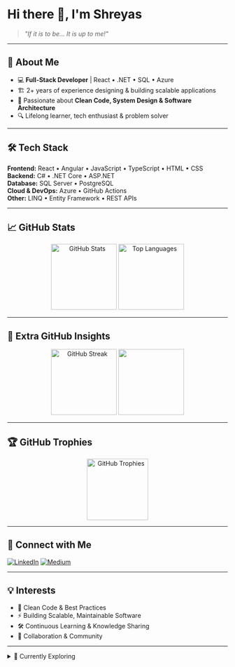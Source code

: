 # Hi there 👋, I'm Shreyas

> _"If it is to be... It is up to me!"_

---

## 🚀 About Me

- 💻 **Full-Stack Developer** | React • .NET • SQL • Azure
- 🏗️ 2+ years of experience designing & building scalable applications
- 🎯 Passionate about **Clean Code, System Design & Software Architecture**
- 🔍 Lifelong learner, tech enthusiast & problem solver

---

## 🛠️ Tech Stack

**Frontend:** React • Angular • JavaScript • TypeScript • HTML • CSS  
**Backend:** C# • .NET Core • ASP.NET  
**Database:** SQL Server • PostgreSQL  
**Cloud & DevOps:** Azure • GitHub Actions  
**Other:** LINQ • Entity Framework • REST APIs  

---

## 📈 GitHub Stats

<p align="center">
  <img src="https://github-readme-stats.vercel.app/api?username=shreyaskhamkar&theme=city_light&hide_border=false&include_all_commits=true&count_private=true" alt="GitHub Stats" height="150" />
  <img src="https://github-readme-stats.vercel.app/api/top-langs/?username=shreyaskhamkar&layout=compact&theme=city_light" alt="Top Languages" height="150" />
</p>

---

## 🌟 Extra GitHub Insights

<p align="center">
  <img src="https://github-readme-streak-stats.herokuapp.com/?user=shreyaskhamkar&theme=city_light" alt="GitHub Streak" height="150"/>
  <img src="https://github-profile-summary-cards.vercel.app/api/cards/profile-details?username=shreyaskhamkar&theme=city_light" height="150"/>
</p>

---

## 🏆 GitHub Trophies

<p align="center">
  <img src="https://github-profile-trophy.vercel.app/?username=shreyaskhamkar&theme=flat&column=7&margin-w=5&no-frame=true" alt="GitHub Trophies" height="140" />
</p>

---

## 🔗 Connect with Me

[![LinkedIn](https://img.shields.io/badge/LinkedIn-%230077B5.svg?logo=linkedin&logoColor=white)](https://www.linkedin.com/in/shreyas-khamkar-0777b720a/)
[![Medium](https://img.shields.io/badge/Medium-12100E?logo=medium&logoColor=white)](https://medium.com/@shreyaskhamkar96)

---

## 💡 Interests

- 🚀 Clean Code & Best Practices
- ⚡ Building Scalable, Maintainable Software
- 🛠️ Continuous Learning & Knowledge Sharing
- 🤝 Collaboration & Community

---

<details>
<summary>🌱 Currently Exploring</summary>

- Advanced system design patterns
- Cloud-native architectures
- Open-source contributions
- Developer productivity & automation
</details>
